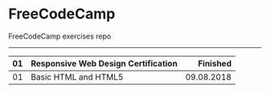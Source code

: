 # FreeCodeCamp
FreeCodeCamp exercises repo

--------------------------

| 01 | Responsive Web Design Certification               |    Finished |
|:---|:--------------------------------------------------|------------:|
| 01 | Basic HTML and HTML5                              |  09.08.2018 |
